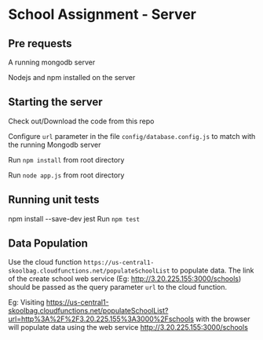 # School Assignment - Server

## Pre requests
A running mongodb server

Nodejs and npm installed on the server

## Starting the server
Check out/Download the code from this repo

Configure `url` parameter in the file `config/database.config.js` to match with the running Mongodb server

Run `npm install` from root directory

Run `node app.js` from root directory

## Running unit tests
npm install --save-dev jest
Run `npm test`

## Data Population
Use the cloud function `https://us-central1-skoolbag.cloudfunctions.net/populateSchoolList` to populate data. The link of the create school web service (Eg: http://3.20.225.155:3000/schools) should be passed as the query parameter `url` to the cloud function.

Eg: Visiting https://us-central1-skoolbag.cloudfunctions.net/populateSchoolList?url=http%3A%2F%2F3.20.225.155%3A3000%2Fschools with the browser will populate data using the web service http://3.20.225.155:3000/schools
